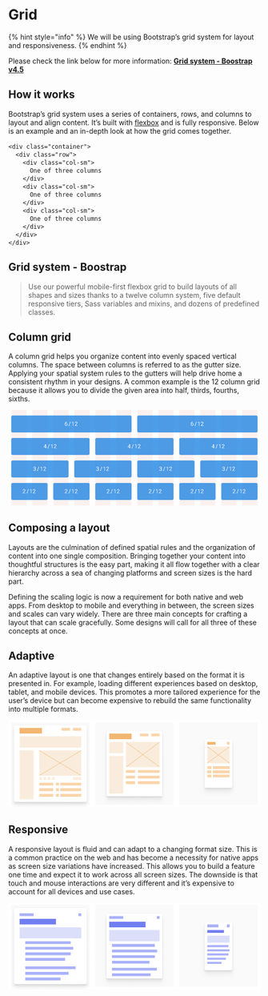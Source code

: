 # Grid

{% hint style="info" %}
We will be using Bootstrap’s grid system for layout and responsiveness.
{% endhint %}

Please check the link below for more information: [**Grid system - Boostrap v4.5**](https://getbootstrap.com/docs/4.5/layout/grid/)

## How it works

Bootstrap’s grid system uses a series of containers, rows, and columns to layout and align content. It’s built with [flexbox](https://developer.mozilla.org/en-US/docs/Web/CSS/CSS_Flexible_Box_Layout/Basic_Concepts_of_Flexbox) and is fully responsive. Below is an example and an in-depth look at how the grid comes together.

```markup
<div class="container">
  <div class="row">
    <div class="col-sm">
      One of three columns
    </div>
    <div class="col-sm">
      One of three columns
    </div>
    <div class="col-sm">
      One of three columns
    </div>
  </div>
</div>
```

## Grid system - Boostrap

> Use our powerful mobile-first flexbox grid to build layouts of all shapes and sizes thanks to a twelve column system, five default responsive tiers, Sass variables and mixins, and dozens of predefined classes.

## Column grid

A column grid helps you organize content into evenly spaced vertical columns. The space between columns is referred to as the gutter size. Applying your spatial system rules to the gutters will help drive home a consistent rhythm in your designs. A common example is the 12 column grid because it allows you to divide the given area into half, thirds, fourths, sixths.

![](../.gitbook/assets/10_column_grid.png)

## Composing a layout

Layouts are the culmination of defined spatial rules and the organization of content into one single composition. Bringing together your content into thoughtful structures is the easy part, making it all flow together with a clear hierarchy across a sea of changing platforms and screen sizes is the hard part.

Defining the scaling logic is now a requirement for both native and web apps. From desktop to mobile and everything in between, the screen sizes and scales can vary widely. There are three main concepts for crafting a layout that can scale gracefully. Some designs will call for all three of these concepts at once.

## Adaptive

An adaptive layout is one that changes entirely based on the format it is presented in. For example, loading different experiences based on desktop, tablet, and mobile devices. This promotes a more tailored experience for the user’s device but can become expensive to rebuild the same functionality into multiple formats.

![](../.gitbook/assets/14_adaptive.png)

## Responsive

A responsive layout is fluid and can adapt to a changing format size. This is a common practice on the web and has become a necessity for native apps as screen size variations have increased. This allows you to build a feature one time and expect it to work across all screen sizes. The downside is that touch and mouse interactions are very different and it’s expensive to account for all devices and use cases.

![](../.gitbook/assets/15_responsive.png)

